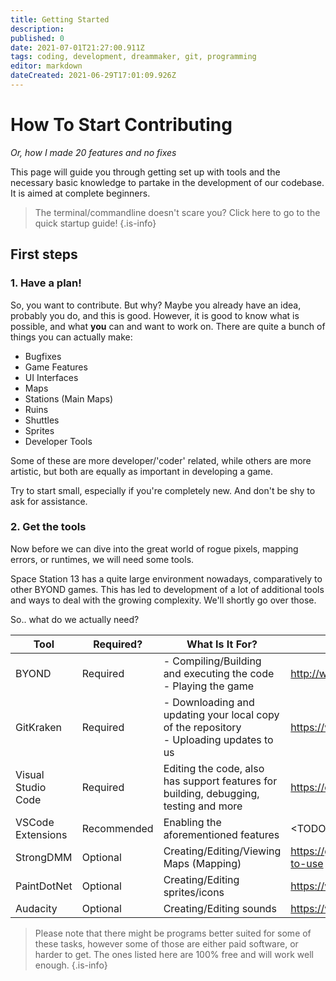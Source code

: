 ```yaml
---
title: Getting Started
description: 
published: 0
date: 2021-07-01T21:27:00.911Z
tags: coding, development, dreammaker, git, programming
editor: markdown
dateCreated: 2021-06-29T17:01:09.926Z
---
```


# How To Start Contributing

*Or, how I made 20 features and no fixes*

This page will guide you through getting set up with tools and the necessary basic knowledge to partake in the development of our codebase.
It is aimed at complete beginners.

> The terminal/commandline doesn't scare you?
> Click here to go to the quick startup guide!
{.is-info}


## First steps


### 1. Have a plan!

So, you want to contribute. But why?
Maybe you already have an idea, probably you do, and this is good.
However, it is good to know what is possible, and what **you** can and want to work on.
There are quite a bunch of things you can actually make:

- Bugfixes
- Game Features
- UI Interfaces
- Maps
- Stations (Main Maps)
- Ruins
- Shuttles
- Sprites
- Developer Tools

Some of these are more developer/'coder' related, while others are more artistic, but both are equally as important in developing a game.

Try to start small, especially if you're completely new. And don't be shy to ask for assistance.

### 2. Get the tools

Now before we can dive into the great world of rogue pixels, mapping errors, or runtimes, we will need some tools.

Space Station 13 has a quite large environment nowadays, comparatively to other BYOND games. This has led to development of a lot of additional tools and ways to deal with the growing complexity.
We'll shortly go over those.

So.. what do we actually need?

| Tool | Required? | What Is It For? | Where To Get It? |
| ---- | --------- | --------------- | ---------------- |
| BYOND | Required | - Compiling/Building and executing the code<br/> - Playing the game | http://www.byond.com/download/ |
| GitKraken | Required | - Downloading and updating your local copy of the repository<br/> - Uploading updates to us | https://www.gitkraken.com/ |
| Visual Studio Code | Required | Editing the code, also has support features for building, debugging, testing and more | https://code.visualstudio.com/ |
| VSCode Extensions | Recommended | Enabling the aforementioned features | \<TODO: add sublink\> |
| StrongDMM | Optional | Creating/Editing/Viewing Maps (Mapping) | https://github.com/SpaiR/StrongDMM#how-to-use |
| PaintDotNet | Optional | Creating/Editing sprites/icons | https://www.getpaint.net/ |
| Audacity | Optional | Creating/Editing sounds | https://www.audacityteam.org/ |

> Please note that there might be programs better suited for some of these tasks, however some of those are either paid software, or harder to get.
> The ones listed here are 100% free and will work well enough.
{.is-info}


